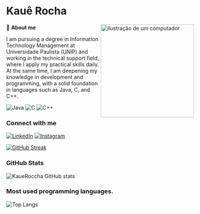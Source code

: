 # Kauê Rocha

<img src="https://raw.githubusercontent.com/MicaelliMedeiros/micaellimedeiros/master/image/computer-illustration.png" alt="ilustração de um computador" min-width="250px" max-width="250px" width="250px" align="right">

<p align="left">
  👋 <strong>About me</strong>
</p>

I am pursuing a degree in Information Technology Management at Universidade Paulista (UNIP) and working in the technical support field, where I apply my practical skills daily. At the same time, I am deepening my knowledge in development and programming, with a solid foundation in languages such as Java, C, and C++.

 ![Java](https://img.shields.io/badge/java-%23ED8B00.svg?style=for-the-badge&logo=openjdk&logoColor=white) 
 ![C](https://img.shields.io/badge/C-00599C?style=for-the-badge&logo=c&logoColor=white)
 ![C++](https://img.shields.io/badge/C%2B%2B-00599C?style=for-the-badge&logo=c%2B%2B&logoColor=white)

### Connect with me

[![LinkedIn](https://img.shields.io/badge/LinkedIn-0077B5?style=for-the-badge&logo=linkedin&logoColor=white)](https://www.linkedin.com/in/kaue-gomes-b82847186/)
[![Instagram](https://img.shields.io/badge/-Instagram-%23E4405F?style=for-the-badge&logo=instagram&logoColor=white)](https://www.instagram.com/roccha_kaue/)

[![GitHub Streak](https://streak-stats.demolab.com/?user=KaueRoccha&theme=midnight-purple&background=000&card_width=465&border_radius=3&border=0000&dates=FFF&card_height=171)](https://git.io/streak-stats)     

### GitHub Stats

![KaueRoccha GitHub stats](https://github-readme-stats.vercel.app/api?username=kaueroccha&theme=midnight-purple&border_color=000&card_height=171&show_icons=true&hide_title=true)

### Most used programming languages.

![Top Langs](https://github-readme-stats-git-masterrstaa-rickstaa.vercel.app/api/top-langs/?username=KaueRoccha&layout=compact&bg_color=000&border_color=000&title_color=FFF&border_radius=3&text_color=FFF)
